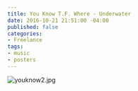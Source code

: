 ```yaml
---
title: You Know T.F. Where - Underwater
date: 2016-10-21 21:51:00 -04:00
published: false
categories:
- Freelance
tags:
- music
- posters
---
```


![youknow2.jpg](/uploads/youknow2.jpg)
